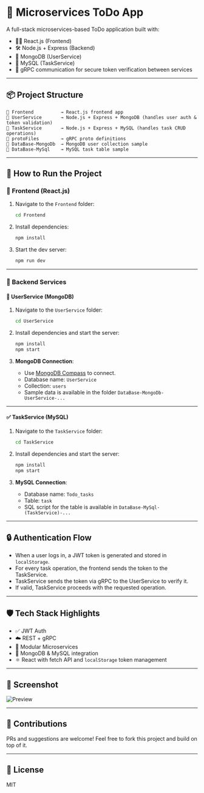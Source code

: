 # 🧩 Microservices ToDo App

A full-stack microservices-based ToDo application built with:
- 🧑‍💻 React.js (Frontend)
- 🛠️ Node.js + Express (Backend)
- 🧬 MongoDB (UserService)
- 💾 MySQL (TaskService)
- 🔐 gRPC communication for secure token verification between services

---

## 📦 Project Structure

```
📁 Frontend          → React.js frontend app  
📁 UserService       → Node.js + Express + MongoDB (handles user auth & token validation)  
📁 TaskService       → Node.js + Express + MySQL (handles task CRUD operations)  
📁 protoFiles        → gRPC proto definitions  
📁 DataBase-MongoDb  → MongoDB user collection sample  
📁 DataBase-MySql    → MySQL task table sample  
```

---

## 🚀 How to Run the Project

### 🔹 Frontend (React.js)

1. Navigate to the `Frontend` folder:
   ```bash
   cd Frontend
   ```

2. Install dependencies:
   ```bash
   npm install
   ```

3. Start the dev server:
   ```bash
   npm run dev
   ```

---

### 🔸 Backend Services

#### 🧾 UserService (MongoDB)

1. Navigate to the `UserService` folder:
   ```bash
   cd UserService
   ```

2. Install dependencies and start the server:
   ```bash
   npm install
   npm start
   ```

3. **MongoDB Connection**:
   - Use [MongoDB Compass](https://www.mongodb.com/products/compass) to connect.
   - Database name: `UserService`
   - Collection: `users`
   - Sample data is available in the folder `DataBase-MongoDb-UserService-...`

---

#### ✅ TaskService (MySQL)

1. Navigate to the `TaskService` folder:
   ```bash
   cd TaskService
   ```

2. Install dependencies and start the server:
   ```bash
   npm install
   npm start
   ```

3. **MySQL Connection**:
   - Database name: `Todo_tasks`
   - Table: `task`
   - SQL script for the table is available in `DataBase-MySql-(TaskService)-...`

---

## 🔒 Authentication Flow

- When a user logs in, a JWT token is generated and stored in `localStorage`.
- For every task operation, the frontend sends the token to the TaskService.
- TaskService sends the token via gRPC to the UserService to verify it.
- If valid, TaskService proceeds with the requested operation.

---

## 🛡 Tech Stack Highlights

- ✅ JWT Auth
- ☁️ REST + gRPC
- 🧪 Modular Microservices
- 💾 MongoDB & MySQL integration
- ⚛️ React with fetch API and `localStorage` token management

---

## 📸 Screenshot

![Preview](https://user-images.githubusercontent.com/.../preview.png) <!-- Replace with your image link if available -->

---

## 🤝 Contributions

PRs and suggestions are welcome! Feel free to fork this project and build on top of it.

---

## 📄 License

MIT